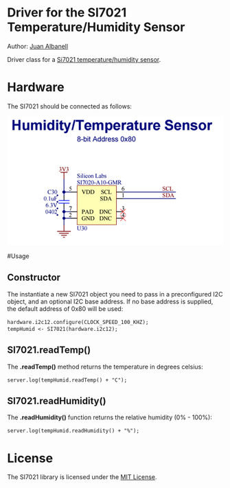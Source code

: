 Driver for the SI7021 Temperature/Humidity Sensor
===================================

Author: [Juan Albanell](https://github.com/juanderful11/)

Driver class for a [Si7021 temperature/humidity sensor](http://www.silabs.com/Support%20Documents/TechnicalDocs/Si7021.pdf).

# Hardware
The SI7021 should be connected as follows:

![SI7021 Circuit](./circuit.png)

#Usage

## Constructor
The instantiate a new SI7021 object you need to pass in a preconfigured I2C object, and an optional I2C base address. If no base address is supplied, the default address of 0x80 will be used:

```
hardware.i2c12.configure(CLOCK_SPEED_100_KHZ);
tempHumid <- SI7021(hardware.i2c12);
```

## SI7021.readTemp()
The **.readTemp()** method returns the temperature in degrees celsius:

```
server.log(tempHumid.readTemp() + "C");
```

## SI7021.readHumidity()
The **.readHumidity()** function returns the relative humidity (0% - 100%):

```
server.log(tempHumid.readHumidity() + "%");
```

# License
The SI7021 library is licensed under the [MIT License](./LICENSE).
